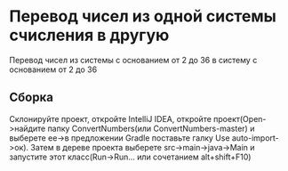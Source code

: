 # Перевод чисел из одной системы счисления в другую
Перевод чисел из системы с основанием от 2 до 36 в систему с основанием от 2 до 36  
## Сборка  
Склонируйте проект, откройте IntelliJ IDEA, откройте проект(Open->найдите папку ConvertNumbers(или ConvertNumbers-master) и выберете ее->в предложении Gradle поставьте галку Use auto-import->ок). Затем в дереве проекта выберете src->main->java->Main и запустите этот класс(Run->Run... или сочетанием alt+shift+F10)
